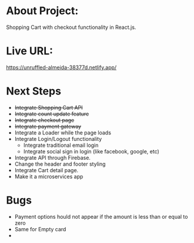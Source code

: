 # About Project:

Shopping Cart with checkout functionality in React.js.

# Live URL:

https://unruffled-almeida-38377d.netlify.app/

# Next Steps

- ~~Integrate Shopping Cart API~~
- ~~Integrate count update feature~~
- ~~Integrate checkout page~~
- ~~Integrate payment gateway~~
- Integrate a Loader while the page loads
- Integrate Login/Logout functionality
  - Integrate traditional email login
  - Integrate social sign in login (like facebook, google, etc)
- Integrate API through Firebase.
- Change the header and footer styling
- Integrate Cart detail page.
- Make it a microservices app

# Bugs

- Payment options hould not appear if the amount is less than or equal to zero
- Same for Empty card
- 
